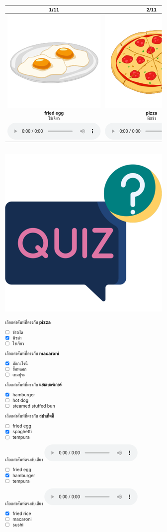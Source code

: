 <div class="carrousel">


|1/11|2/11|3/11|4/11|5/11|6/11|7/11|8/11|9/11|10/11|11/11|
| :----: | :----: | :----: | :----: | :----: | :----: | :----: | :----: | :----: | :----: | :----: |
|![](/media/img/food/fried&#x20;egg.svg)|![](/media/img/food/pizza.svg)|![](/media/img/food/hamburger.svg)|![](/media/img/food/hot&#x20;dog.svg)|![](/media/img/food/tempura.svg)|![](/media/img/food/macaroni.svg)|![](/media/img/food/fried&#x20;rice.svg)|![](/media/img/food/noodle.svg)|![](/media/img/food/spaghetti.svg)|![](/media/img/food/sushi.svg)|![](/media/img/food/steamed&#x20;stuffed&#x20;bun.svg)|
|**fried egg**<br>ไข่เจียว|**pizza**<br>พิซซ่า|**hamburger**<br>แฮมเบอร์เกอร์|**hot dog**<br>ฮ็อทดอก|**tempura**<br>เทมปุระ|**macaroni**<br>มักกะโรนี|**fried rice**<br>ข้าวผัด|**noodle**<br>ก๋วยเตี๋ยว|**spaghetti**<br>สปาเก็ตตี้|**sushi**<br>ซูชิ|**steamed stuffed bun**<br>ซาลาเปา|
|![](/media/audio/fried&#x20;egg.mp3)|![](/media/audio/pizza.mp3)|![](/media/audio/hamburger.mp3)|![](/media/audio/hot&#x20;dog.mp3)|![](/media/audio/tempura.mp3)|![](/media/audio/macaroni.mp3)|![](/media/audio/fried&#x20;rice.mp3)|![](/media/audio/noodle.mp3)|![](/media/audio/spaghetti.mp3)|![](/media/audio/sushi.mp3)|![](/media/audio/steamed&#x20;stuffed&#x20;bun.mp3)|

</div>



# ![icon](/media/icons/quiz.svg) 


 เลือกคำศัพท์ที่ตรงกับ **pizza**
 - [ ] ข้าวผัด
 - [x] พิซซ่า
 - [ ] ไข่เจียว

 เลือกคำศัพท์ที่ตรงกับ **macaroni**
 - [x] มักกะโรนี
 - [ ] ฮ็อทดอก
 - [ ] เทมปุระ

 เลือกคำศัพท์ที่ตรงกับ **แฮมเบอร์เกอร์**
 - [x] hamburger
 - [ ] hot dog
 - [ ] steamed stuffed bun

 เลือกคำศัพท์ที่ตรงกับ **สปาเก็ตตี้**
 - [ ] fried egg
 - [x] spaghetti
 - [ ] tempura

 เลือกคำศัพท์ตรงกับเสียง ![](/media/audio/hamburger.mp3) 
 - [ ] fried egg
 - [x] hamburger
 - [ ] tempura

 เลือกคำศัพท์ตรงกับเสียง ![](/media/audio/fried&#x20;rice.mp3) 
 - [x] fried rice
 - [ ] macaroni
 - [ ] sushi
